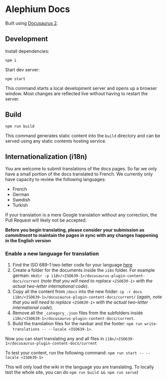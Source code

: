 # Alephium Docs

Built using [Docusaurus 2](https://docusaurus.io/).

## Development

Install dependencies:

```shell
npm i
```

Start dev server:

```shell
npm start
```

This command starts a local development server and opens up a browser window. Most changes are reflected live without having to restart the server.

## Build

```shell
npm run build
```

This command generates static content into the `build` directory and can be served using any static contents hosting service.

## Internationalization (i18n)

You are welcome to submit translations of the docs pages. So far we only have a small portion of the docs translated to French. We currently only have capacity to review the following languages:

- French
- German
- Swedish
- Turkish

If your translation is a mere Google translation without any correction, the Pull Request will likely not be accepted.

**Before you begin translating, please consider your submission as _commitment_ to maintain the pages in sync with any changes happening in the English version**

### Enable a new language for translation

1. Find the ISO 689-1 two-letter code for your language [here](https://www.loc.gov/standards/iso639-2/php/English_list.php)
2. Create a folder for the documents inside the `i18n` folder. For example german: `mkdir -p i18n/<ISO639-1>/docusaurus-plugin-content-docs/current` (_note that you will need to replace `<ISO639-1>` with the actual two-letter international code_).
3. Copy all the content from `/docs` into the new folder: `cp -r docs i18n/<ISO639-1>/docusaurus-plugin-content-docs/current/` (_again, note that you will need to replace `<ISO639-1>` with the actual two-letter international code_).
4. Remove all the `_category_.json` files from the subfolders inside `i18n/<ISO639-1>/docusaurus-plugin-content-docs/current`.
5. Build the translation files for the navbar and the footer: `npm run write-translations -- --locale <ISO639-1>`.

Now you can start translating any and all files in `i18n/<ISO639-1>/docusaurus-plugin-content-docs/current`

To test your content, run the following command: `npm run start -- --locale <ISO639-1>`

This will only load the wiki in the language you are translating. To locally test the whole site, you can do `npm run build && npm run serve`)
